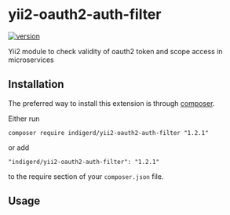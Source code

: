 # yii2-oauth2-auth-filter

[![version][version-badge]][CHANGELOG]

Yii2 module to check validity of oauth2 token and scope access in microservices



Installation
------------

The preferred way to install this extension is through [composer](http://getcomposer.org/download/).

Either run

```
composer require indigerd/yii2-oauth2-auth-filter "1.2.1"
```

or add

```
"indigerd/yii2-oauth2-auth-filter": "1.2.1"
```

to the require section of your `composer.json` file.


Usage
-----

[CHANGELOG]: ./CHANGELOG.md
[version-badge]: https://img.shields.io/badge/version-1.2.1-blue.svg
